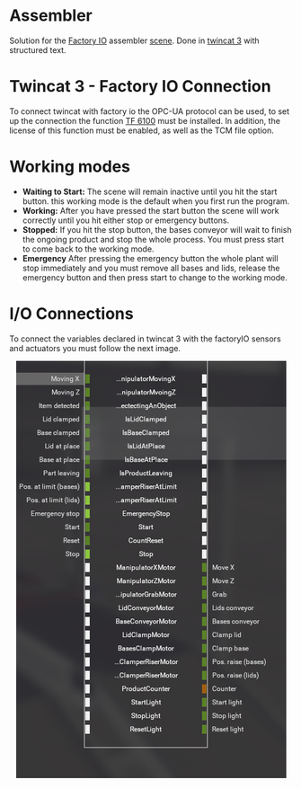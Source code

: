 # Assembler

Solution for the [Factory IO](https://factoryio.com/) assembler [scene](https://youtu.be/IC7GJVJ_QlA). Done in [twincat 3](https://www.beckhoff.com/en-en/support/download-finder/software-and-tools/) with structured text.

# Twincat 3 - Factory IO Connection
To connect twincat with factory io the OPC-UA protocol can be used, to set up the connection the function [TF 6100](https://www.beckhoff.com/en-us/products/automation/twincat/tfxxxx-twincat-3-functions/tf6xxx-tc3-connectivity/tf6100.html) must be installed. In addition, the license of this function must be enabled, as well as the TCM file option.

# Working modes
- **Waiting to Start:** The scene will remain inactive until you hit the start button. this working mode is the default when you first run the program.
- **Working:** After you have pressed the start button the scene will work correctly until you hit either stop or emergency buttons.
- **Stopped:** If you hit the stop button, the bases conveyor will wait to finish the ongoing product and stop the whole process. You must press start to come back to the working mode.
- **Emergency** After pressing the emergency button the whole plant will stop immediately and you must remove all bases and lids, release the emergency button and then press start to change to the working mode. 

# I/O Connections 
To connect the variables declared in twincat 3 with the factoryIO sensors and actuators you must follow the next image.
<p align="center">
  <img src="https://github.com/juandpenan/Assembler/blob/main/Screenshots/Inputs-Outputs.PNG?raw=true"/>
</p>





         

